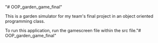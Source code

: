 "# OOP_garden_game_final" 

This is a garden simulator for my team's final project in an object oriented programming class.

To run this application, run the gamescreen file within the src file."# OOP_garden_game_final" 


